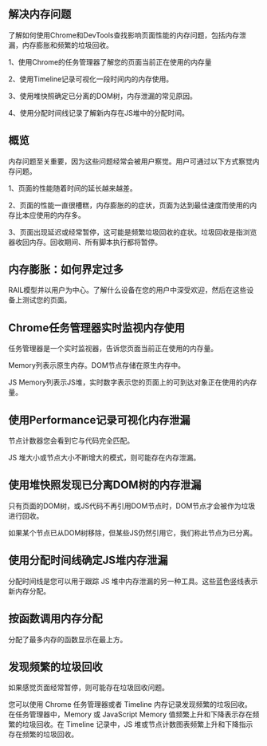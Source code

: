 ## 解决内存问题

了解如何使用Chrome和DevTools查找影响页面性能的内存问题，包括内存泄漏，内存膨胀和频繁的垃圾回收。

1、使用Chrome的任务管理器了解您的页面当前正在使用的内存量

2、使用Timeline记录可视化一段时间内的内存使用。

3、使用堆快照确定已分离的DOM树，内存泄漏的常见原因。

4、使用分配时间线记录了解新内存在JS堆中的分配时间。

## 概览

内存问题至关重要，因为这些问题经常会被用户察觉。用户可通过以下方式察觉内存问题。

1、页面的性能随着时间的延长越来越差。

2、页面的性能一直很槽糕，内存膨胀的的症状，页面为达到最佳速度而使用的内存比本应使用的内存多。

3、页面出现延迟或经常暂停，这可能是频繁垃圾回收的症状。垃圾回收是指浏览器收回内存。回收期间、所有脚本执行都将暂停。

## 内存膨胀：如何界定过多

RAIL模型并以用户为中心。了解什么设备在您的用户中深受欢迎，然后在这些设备上测试您的页面。

## Chrome任务管理器实时监视内存使用

任务管理器是一个实时监视器，告诉您页面当前正在使用的内存量。

Memory列表示原生内存。DOM节点存储在原生内存中。

JS Memory列表示JS堆，实时数字表示您的页面上的可到达对象正在使用的内存量。

## 使用Performance记录可视化内存泄漏

 节点计数器您会看到它与代码完全匹配。

 JS 堆大小或节点大小不断增大的模式，则可能存在内存泄漏。

 ## 使用堆快照发现已分离DOM树的内存泄漏

 只有页面的DOM树，或JS代码不再引用DOM节点时，DOM节点才会被作为垃圾进行回收。

 如果某个节点已从DOM树移除，但某些JS仍然引用它，我们称此节点为已分离。

 ## 使用分配时间线确定JS堆内存泄漏

 分配时间线是您可以用于跟踪 JS 堆中内存泄漏的另一种工具。这些蓝色竖线表示新内存分配。

 ## 按函数调用内存分配

 分配了最多内存的函数显示在最上方。

 ## 发现频繁的垃圾回收

 如果感觉页面经常暂停，则可能存在垃圾回收问题。

您可以使用 Chrome 任务管理器或者 Timeline 内存记录发现频繁的垃圾回收。 在任务管理器中，Memory 或 JavaScript Memory 值频繁上升和下降表示存在频繁的垃圾回收。在 Timeline 记录中，JS 堆或节点计数图表频繁上升和下降指示存在频繁的垃圾回收。

